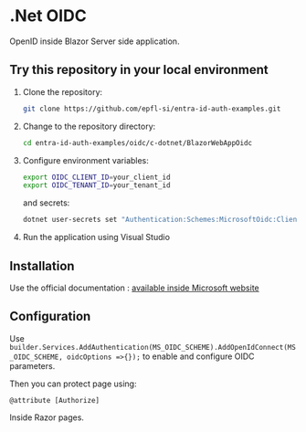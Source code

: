# .Net OIDC

OpenID inside Blazor Server side application.

## Try this repository in your local environment

1. Clone the repository:

   ```bash
   git clone https://github.com/epfl-si/entra-id-auth-examples.git
   ```

2. Change to the repository directory:

   ```bash
   cd entra-id-auth-examples/oidc/c-dotnet/BlazorWebAppOidc
   ```

3. Configure environment variables:

   ```bash
   export OIDC_CLIENT_ID=your_client_id
   export OIDC_TENANT_ID=your_tenant_id
   ```

   and secrets:

   ```bash
   dotnet user-secrets set "Authentication:Schemes:MicrosoftOidc:ClientSecret" "your_secret"
   ```

4. Run the application using Visual Studio

## Installation

Use the official documentation : [available inside Microsoft website](https://learn.microsoft.com/en-us/aspnet/core/blazor/security/blazor-web-app-with-oidc?view=aspnetcore-9.0&pivots=without-bff-pattern)

## Configuration

Use `builder.Services.AddAuthentication(MS_OIDC_SCHEME).AddOpenIdConnect(MS_OIDC_SCHEME, oidcOptions =>{});` to enable and configure OIDC parameters.

Then you can protect page using:

```dotnet
@attribute [Authorize]
```

Inside Razor pages.
